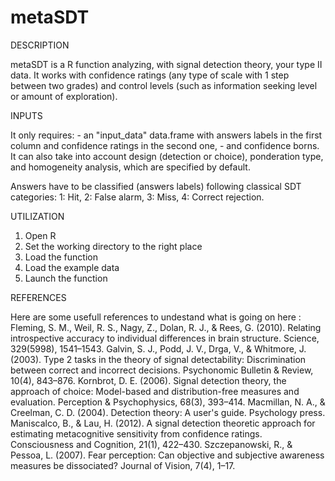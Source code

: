 metaSDT
=======

DESCRIPTION

metaSDT is a R function analyzing, with signal detection theory, your type II data. It works with confidence ratings (any type of scale with 1 step between two grades) and control levels (such as information seeking level or amount of exploration).

INPUTS

It only requires:
    - an "input_data" data.frame with answers labels in the first column and confidence ratings in the second one,
    - and confidence borns.
It can also take into account design (detection or choice), ponderation type, and homogeneity analysis, which are specified by default.

Answers have to be classified (answers labels) following classical SDT categories:
    1: Hit,
    2: False alarm,
    3: Miss,
    4: Correct rejection.
    
UTILIZATION

1) Open R
2) Set the working directory to the right place
3) Load the function
4) Load the example data
5) Launch the function

REFERENCES

Here are some usefull references to undestand what is going on here :
    Fleming, S. M., Weil, R. S., Nagy, Z., Dolan, R. J., & Rees, G. (2010). Relating introspective accuracy to individual differences in brain structure. Science, 329(5998), 1541–1543.
    Galvin, S. J., Podd, J. V., Drga, V., & Whitmore, J. (2003). Type 2 tasks in the theory of signal detectability: Discrimination between correct and incorrect decisions. Psychonomic Bulletin & Review, 10(4), 843–876.
    Kornbrot, D. E. (2006). Signal detection theory, the approach of choice: Model-based and distribution-free measures and evaluation. Perception & Psychophysics, 68(3), 393–414.
    Macmillan, N. A., & Creelman, C. D. (2004). Detection theory: A user's guide. Psychology press.
    Maniscalco, B., & Lau, H. (2012). A signal detection theoretic approach for estimating metacognitive sensitivity from confidence ratings. Consciousness and Cognition, 21(1), 422–430.
    Szczepanowski, R., & Pessoa, L. (2007). Fear perception: Can objective and subjective awareness measures be dissociated? Journal of Vision, 7(4), 1–17.